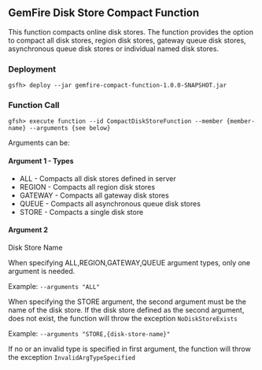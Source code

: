 ## GemFire Disk Store Compact Function

This function compacts online disk stores. The function provides the option to compact 
all disk stores, region disk stores, gateway queue disk stores, asynchronous queue
disk stores or individual named disk stores.

### Deployment
`gsfh> deploy --jar gemfire-compact-function-1.0.0-SNAPSHOT.jar`

### Function Call

`gfsh> execute function --id CompactDiskStoreFunction --member {member-name} --arguments {see below}` 

Arguments can be:
  
  #### Argument 1 - Types
  - ALL - Compacts all disk stores defined in server     
  - REGION - Compacts all region disk stores
  - GATEWAY - Compacts all gateway disk stores
  - QUEUE - Compacts all asynchronous queue disk stores
  - STORE - Compacts a single disk store 

  #### Argument 2
  Disk Store Name

When specifying ALL,REGION,GATEWAY,QUEUE argument types, only one argument is needed.

Example: `--arguments "ALL"`

When specifying the STORE argument, the second argument must be the name of the disk store. 
If the disk store defined as the second argument, does not exist, the function will throw the exception `NoDiskStoreExists`

Example: `--arguments "STORE,{disk-store-name}"`

If no or an invalid type is specified in first argument, the function will throw the exception `InvalidArgTypeSpecified`





